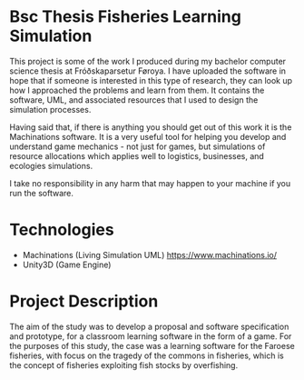 # Bsc Thesis Fisheries Learning Simulation
This project is some of the work I produced during my bachelor computer science thesis at Fróðskaparsetur Føroya. I have uploaded the software in hope that if someone is interested in this type of research, they can look up how I approached the problems and learn from them. It contains the software, UML, and associated resources that I used to design the simulation processes. 

Having said that, if there is anything you should get out of this work it is the Machinations software. It is a very useful tool for helping you develop and understand game mechanics - not just for games, but simulations of resource allocations which applies well to logistics, businesses, and ecologies simulations.

I take no responsibility in any harm that may happen to your machine if you run the software. 

# Technologies
* Machinations (Living Simulation UML) https://www.machinations.io/
* Unity3D (Game Engine)

# Project Description
The aim of the study was to develop a proposal and software specification and prototype, for a classroom learning software in the form of a game. For the purposes of this study, the case was a learning software for  the  Faroese fisheries, with focus on the  tragedy  of  the commons in fisheries, which is the concept of fisheries exploiting fish stocks by overfishing.
